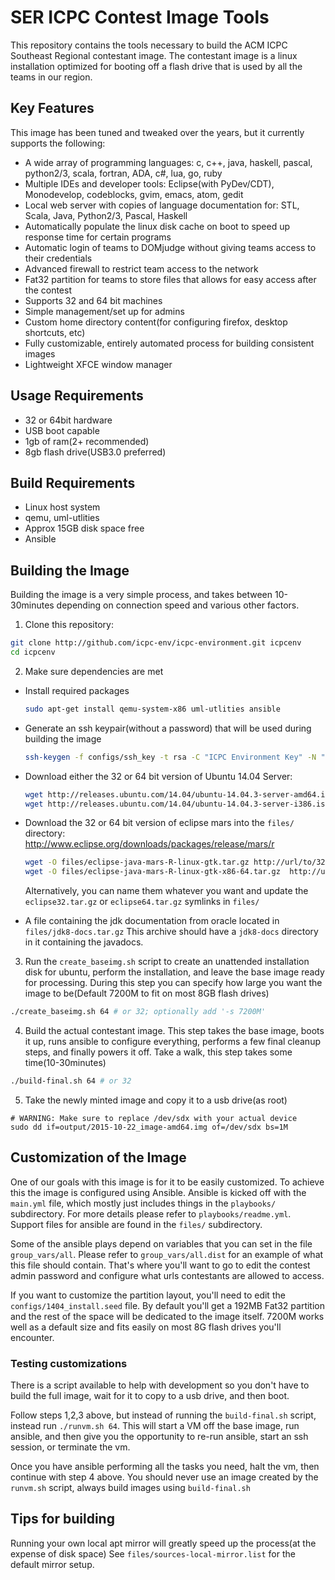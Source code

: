 # SER ICPC Contest Image Tools

This repository contains the tools necessary to build the ACM ICPC Southeast Regional contestant image. The contestant image is a linux installation optimized for booting off a flash drive that is used by all the teams in our region.

## Key Features
This image has been tuned and tweaked over the years, but it currently supports the following:

* A wide array of programming languages: c, c++, java, haskell, pascal, python2/3, scala, fortran, ADA, c#, lua, go, ruby
* Multiple IDEs and developer tools: Eclipse(with PyDev/CDT), Monodevelop, codeblocks, gvim, emacs, atom, gedit
* Local web server with copies of language documentation for: STL, Scala, Java, Python2/3, Pascal, Haskell
* Automatically populate the linux disk cache on boot to speed up response time for certain programs
* Automatic login of teams to DOMjudge without giving teams access to their credentials
* Advanced firewall to restrict team access to the network
* Fat32 partition for teams to store files that allows for easy access after the contest
* Supports 32 and 64 bit machines
* Simple management/set up for admins
* Custom home directory content(for configuring firefox, desktop shortcuts, etc)
* Fully customizable, entirely automated process for building consistent images
* Lightweight XFCE window manager

## Usage Requirements
* 32 or 64bit hardware
* USB boot capable
* 1gb of ram(2+ recommended)
* 8gb flash drive(USB3.0 preferred)

## Build Requirements
* Linux host system
* qemu, uml-utlities
* Approx 15GB disk space free
* Ansible

## Building the Image
Building the image is a very simple process, and takes between 10-30minutes
depending on connection speed and various other factors.

1. Clone this repository:
```bash
git clone http://github.com/icpc-env/icpc-environment.git icpcenv
cd icpcenv
```

2. Make sure dependencies are met
  * Install required packages

    ```bash
    sudo apt-get install qemu-system-x86 uml-utlities ansible
    ```
  * Generate an ssh keypair(without a password) that will be used during building the image
    
    ```bash
    ssh-keygen -f configs/ssh_key -t rsa -C "ICPC Environment Key" -N ""
    ```
  * Download either the 32 or 64 bit version of Ubuntu 14.04 Server:
    
    ```bash
    wget http://releases.ubuntu.com/14.04/ubuntu-14.04.3-server-amd64.iso # 64 bit
    wget http://releases.ubuntu.com/14.04/ubuntu-14.04.3-server-i386.iso  # 32 bit
    ```
  * Download the 32 or 64 bit version of eclipse mars into the `files/` directory:  
    http://www.eclipse.org/downloads/packages/release/mars/r
    
    ```bash
    wget -O files/eclipse-java-mars-R-linux-gtk.tar.gz http://url/to/32bit/version  # 32bit
    wget -O files/eclipse-java-mars-R-linux-gtk-x86-64.tar.gz  http://url/to/64bit/version  # 64bit
    ```
    Alternatively, you can name them whatever you want and update the
    `eclipse32.tar.gz` or `eclipse64.tar.gz` symlinks in `files/`
  * A file containing the jdk documentation from oracle located in `files/jdk8-docs.tar.gz`
    This archive should have a `jdk8-docs` directory in it containing the javadocs.

3. Run the `create_baseimg.sh` script to create an unattended installation disk for ubuntu,
perform the installation, and leave the base image ready for processing. During this
step you can specify how large you want the image to be(Default 7200M to fit on most
8GB flash drives)
```bash
./create_baseimg.sh 64 # or 32; optionally add '-s 7200M'
```

4. Build the actual contestant image. This step takes the base image, boots it up,
runs ansible to configure everything, performs a few final cleanup steps, and finally
powers it off. Take a walk, this step takes some time(10-30minutes)
```bash
./build-final.sh 64 # or 32
```

5. Take the newly minted image and copy it to a usb drive(as root)
```
# WARNING: Make sure to replace /dev/sdx with your actual device
sudo dd if=output/2015-10-22_image-amd64.img of=/dev/sdx bs=1M
```

## Customization of the Image
One of our goals with this image is for it to be easily customized. To achieve this
the image is configured using Ansible. Ansible is kicked off with the `main.yml`
file, which mostly just includes things in the `playbooks/` subdirectory. For more
details please refer to `playbooks/readme.yml`. Support files for ansible are
found in the `files/` subdirectory.

Some of the ansible plays depend on variables that you can set in the file
`group_vars/all`. Please refer to `group_vars/all.dist` for an example of what
this file should contain. That's where you'll want to go to edit the contest
admin password and configure what urls contestants are allowed to access.

If you want to customize the partition layout, you'll need to edit the
`configs/1404_install.seed` file. By default you'll get a 192MB Fat32 partition
and the rest of the space will be dedicated to the image itself. 7200M works well
as a default size and fits easily on most 8G flash drives you'll encounter.

### Testing customizations
There is a script available to help with development so you don't have to build
the full image, wait for it to copy to a usb drive, and then boot.

Follow steps 1,2,3 above, but instead of running the `build-final.sh` script,
instead run `./runvm.sh 64`. This will start a VM off the base image, run ansible,
and then give you the opportunity to re-run ansible, start an ssh session, or
terminate the vm.

Once you have ansible performing all the tasks you need, halt the vm, then
continue with step 4 above. You should never use an image created by the
`runvm.sh` script, always build images using `build-final.sh`

## Tips for building
Running your own local apt mirror will greatly speed up the process(at the
expense of disk space)
See `files/sources-local-mirror.list` for the default mirror setup.
